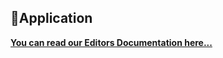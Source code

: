 <h2>🍎Application</h2>

[**You can read our Editors Documentation here...**](https://github.com/desirablesolutions/blakprint/blakprint/app/#readme)
